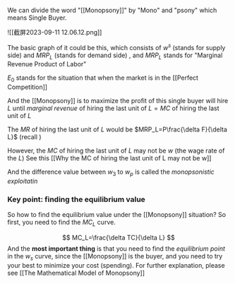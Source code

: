 We can divide the word "[[Monopsony]]" by "Mono" and "psony"  which means Single Buyer.

![[截屏2023-09-11 12.06.12.png]]


The basic graph of it could be this, which consists of $w^s$ (stands for supply side) and $MRP_L$ (stands for demand side) , and $MRP_L$ stands for "Marginal Revenue Product of Labor"

$E_0$ stands for the situation that when the market is in the [[Perfect Competition]] 

And the [[Monopsony]] is to maximize the profit of this single buyer will hire $L$ until *marginal revenue* of hiring the last unit of $L=MC$  of hiring the last unit of $L$ 

The $MR$ of hiring the last unit of $L$ would be $MRP_L=P\frac{\delta F}{\delta L}$ (recall )

However, the $MC$ of hiring the last unit of $L$ may not be $w$ (the wage rate of the $L$)  See this [[Why the MC of hiring the last unit of L may not be w]] 

And the difference value between $w_3$ to $w_p$ is called the *monopsonistic exploitatin*

### Key point: finding the equilibrium value

So how to find the equilibrium value under the [[Monopsony]] situation? So first, you need to find the $MC_L$ curve.

$$
MC_L=\frac{\delta TC}{\delta L}
$$
And the **most important thing** is that you need to find the *equilibrium point* in the $w_s$ curve, since the [[Monopsony]] is the buyer, and you need to try your best to minimize  your cost (spending). For further explanation, please see  [[The Mathematical Model of Monopsony]]

